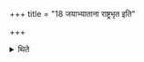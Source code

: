 +++
title = "18 जयाभ्याताना राष्ट्रभृत इति"

+++

<details><summary>थिते</summary>

जयाभ्याताना राष्ट्रभृत इति ब्राह्मणव्याख्याताः १८
</details>
